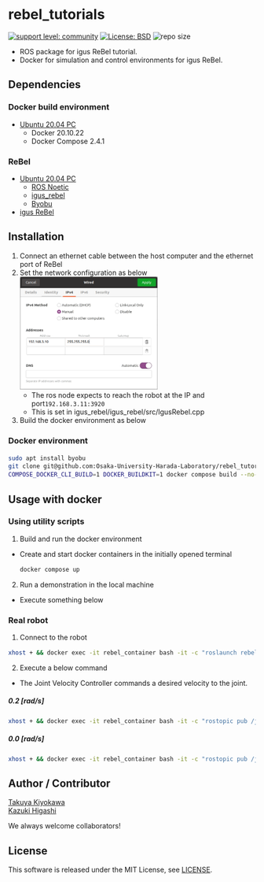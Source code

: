 # rebel_tutorials

[![support level: community](https://img.shields.io/badge/support%20level-community-lightgray.svg)](http://rosindustrial.org/news/2016/10/7/better-supporting-a-growing-ros-industrial-software-platform)
[![License: BSD](https://img.shields.io/badge/License-BSD%203--Clause-blue.svg)](https://opensource.org/licenses/BSD-3-Clause)
![repo size](https://img.shields.io/github/repo-size/Osaka-University-Harada-Laboratory/rebel_tutorials)

- ROS package for igus ReBel tutorial.
- Docker for simulation and control environments for igus ReBel.

## Dependencies

### Docker build environment

- [Ubuntu 20.04 PC](https://ubuntu.com/certified/laptops?q=&limit=20&vendor=Dell&vendor=Lenovo&vendor=HP&release=20.04+LTS)
  - Docker 20.10.22
  - Docker Compose 2.4.1

### ReBel

- [Ubuntu 20.04 PC](https://ubuntu.com/certified/laptops?q=&limit=20&vendor=Dell&vendor=Lenovo&vendor=HP&release=20.04+LTS)
  - [ROS Noetic](https://wiki.ros.org/noetic/Installation/Ubuntu)
  - [igus_rebel](https://bitbucket.org/truphysics/igus_rebel/src/master/)
  - [Byobu](https://www.byobu.org/)
- [igus ReBel](https://www.igus.eu/product/21465?artNr=REBEL-6DOF-OS) 

## Installation

1. Connect an ethernet cable between the host computer and the ethernet port of ReBel
2. Set the network configuration as below  
    <img src=image/network.png width=280>  
    - The ros node expects to reach the robot at the IP and port`192.168.3.11:3920`  
    - This is set in igus_rebel/igus_rebel/src/IgusRebel.cpp  
2. Build the docker environment as below  

### Docker environment
```bash
sudo apt install byobu
git clone git@github.com:Osaka-University-Harada-Laboratory/rebel_tutorials.git --depth 1 && cd rebel_tutorials
COMPOSE_DOCKER_CLI_BUILD=1 DOCKER_BUILDKIT=1 docker compose build --no-cache --parallel  
```

## Usage with docker

### Using utility scripts

1. Build and run the docker environment
- Create and start docker containers in the initially opened terminal
  ```bash
  docker compose up
  ```

2. Run a demonstration in the local machine
  - Execute something below

### Real robot
1. Connect to the robot  
```bash
xhost + && docker exec -it rebel_container bash -it -c "roslaunch rebel_tutorials rebel.launch"
```
2. Execute a below command
- The Joint Velocity Controller commands a desired velocity to the joint.
##### 0.2 [rad/s]
```bash
xhost + && docker exec -it rebel_container bash -it -c "rostopic pub /joint_velocity_controller/command std_msgs/Float64MultiArray '{layout: {dim: [], data_offset: 0}, data: [0.2, 0.2, 0.2, 0.2, 0.2, 0.2]}'"
```
##### 0.0 [rad/s]
```bash
xhost + && docker exec -it rebel_container bash -it -c "rostopic pub /joint_velocity_controller/command std_msgs/Float64MultiArray '{layout: {dim: [], data_offset: 0}, data: [0.0, 0.0, 0.0, 0.0, 0.0, 0.0]}'"
```

## Author / Contributor

[Takuya Kiyokawa](https://takuya-ki.github.io/)  
[Kazuki Higashi](https://kazukihigashi.github.io/portfolio/)

We always welcome collaborators!

## License

This software is released under the MIT License, see [LICENSE](./LICENSE).
